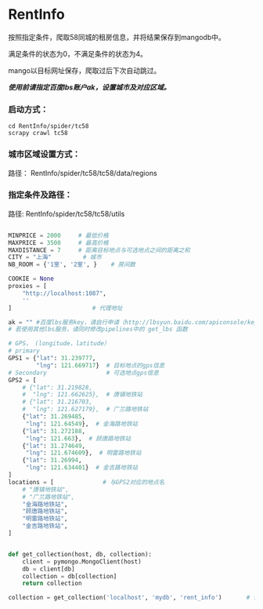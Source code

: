 # RentInfo

按照指定条件，爬取58同城的租房信息，并将结果保存到mangodb中。

满足条件的状态为0，不满足条件的状态为4。

mango以目标网址保存，爬取过后下次自动跳过。

***使用前请指定百度lbs账户ak，设置城市及对应区域。***

### 启动方式：

```shell
cd RentInfo/spider/tc58
scrapy crawl tc58
```

### 城市区域设置方式：

路径： RentInfo/spider/tc58/tc58/data/regions

### 指定条件及路径：

路径: RentInfo/spider/tc58/tc58/utils

```python

MINPRICE = 2000     # 最低价格
MAXPRICE = 3500     # 最高价格
MAXDISTANCE = 7     # 距离目标地点与可选地点之间的距离之和
CITY = "上海"         # 城市
NB_ROOM = {'1室', '2室', }    # 房间数

COOKIE = None
proxies = [
    "http://localhost:1087",
    ''
]                       # 代理地址

ak = "" #百度lbs服务key，请自行申请（http://lbsyun.baidu.com/apiconsole/key）
# 若使用其他lbs服务，请同时修改pipelines中的 get_lbs 函数

# GPS， (longitude，latitude）
# primary
GPS1 = {"lat": 31.239777,
        "lng": 121.669717}  # 目标地点的gps信息
# Secondary                 # 可选地点gps信息
GPS2 = [
    # {"lat": 31.219828,
    #  "lng": 121.662625},  # 唐镇地铁站
    # {"lat": 31.216703,
    #  "lng": 121.627179},  # 广兰路地铁站
    {"lat": 31.269485,
     "lng": 121.64549},  # 金海路地铁站
    {"lat": 31.272188,
     "lng": 121.663},  # 顾唐路地铁站
    {"lat": 31.274649,
     "lng": 121.674609},  # 明雷路地铁站
    {"lat": 31.26994,
     "lng": 121.634401}  # 金吉路地铁站
]
locations = [              # 与GPS2对应的地点名
    # "唐镇地铁站",
    # "广兰路地铁站",
    "金海路地铁站",
    "顾唐路地铁站",
    "明雷路地铁站",
    "金吉路地铁站",
]


def get_collection(host, db, collection):
    client = pymongo.MongoClient(host)
    db = client[db]
    collection = db[collection]
    return collection

collection = get_collection('localhost', 'mydb', 'rent_info')       # 保存mango表信息

```

